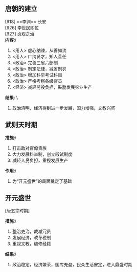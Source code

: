## 唐朝的建立
[618] ==李渊== 长安 \
[626] 李世民即位 \
[627] 贞观之治 \
**内容**:\
1. <用人> 虚心纳谏，从善如流
2. <用人> 广纳贤才，知人善任
3. <政治> 完善三省六部制
4. <政治> 制定法律，减省刑罚
5. <政治> 增加科举考试科目
6. <政治> 严格考察各级官员
7. <经济> 减轻劳役负担，鼓励发展农业生产 

**结果**: \
1. 政治清明，经济得到进一步发展，国力增强，文教兴盛

## 武则天时期
**措施**:\
1. 打击敌对官僚贵族
2. 大力发展科举制，创立殿试制度
3. 减轻人民负担，重视发展生产

**作用**:\
1. 为“开元盛世”的局面奠定了基础

## 开元盛世
[唐玄宗时期]

**措施**:\
1. 整治吏治，裁减冗员
2. 发展经济，改革税制
3. 重视文教，编修经籍

**结果**:\
1. 政治稳定，经济繁荣，国库充盈，民众生活安定，进入鼎盛时期